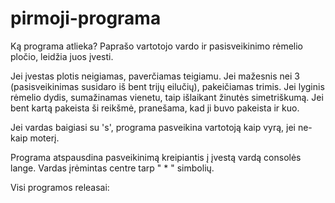 # pirmoji-programa
Ką programa atlieka?
  Paprašo vartotojo vardo ir pasisveikinimo rėmelio pločio, leidžia juos įvesti.

  Jei įvestas plotis neigiamas, paverčiamas teigiamu. 
  Jei mažesnis nei 3 (pasisveikinimas susidaro iš bent trijų eilučių), pakeičiamas trimis. 
  Jei lyginis rėmelio dydis, sumažinamas vienetu, taip išlaikant žinutės simetriškumą.
  Jei bent kartą pakeista ši reikšmė, pranešama, kad ji buvo pakeista ir kuo.

  Jei vardas baigiasi su 's', programa pasveikina vartotoją kaip vyrą, jei ne- kaip moterį.

  Programa atspausdina pasveikinimą kreipiantis į įvestą vardą consolės lange.
  Vardas įrėmintas centre tarp " * " simbolių.

Visi programos releasai:
  
